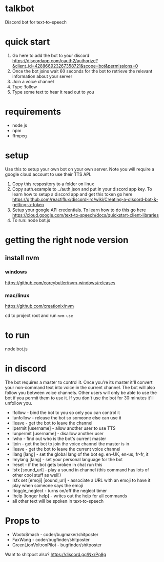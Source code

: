 # talkbot
Discord bot for text-to-speech

# quick start

1. Go here to add the bot to your discord https://discordapp.com/oauth2/authorize?&client_id=428866923267358721&scope=bot&permissions=0
2. Once the bot joins wait 60 seconds for the bot to retrieve the relevant information about your server
3. Join a voice channel
4. Type !follow
5. Type some text to hear it read out to you

# requirements
- node js
- npm
- ffmpeg

# setup
Use this to setup your own bot on your own server. Note you will require a google cloud account to use their TTS API.

1. Copy this respository to a folder on linux 
2. Copy auth.example to ../auth.json and put in your discord app key. To learn how to setup a discord app and get this token go here https://github.com/reactiflux/discord-irc/wiki/Creating-a-discord-bot-&-getting-a-token
3. Setup your google API credentials. To learn how to do this go here https://cloud.google.com/text-to-speech/docs/quickstart-client-libraries
4. To run: node bot.js 

# getting the right node version
## install nvm
### windows
https://github.com/coreybutler/nvm-windows/releases
### mac/linux
https://github.com/creationix/nvm

cd to project root and run `nvm use`

# to run
node bot.js

# in discord
The bot requires a master to control it. Once you're its master it'll convert your non-command text into voice in the current channel. The bot will also follow you between voice channels. Other users will only be able to use the bot if you permit them to use it. If you don't use the bot for 30 minutes it'll unfollow you.

* !follow - bind the bot to you so only you can control it
* !unfollow - release the bot so someone else can use it
* !leave - get the bot to leave the channel
* !permit [username] - allow another user to use TTS
* !unpermit [username] - disallow another user
* !who - find out who is the bot's current master
* !join - get the bot to join the voice channel the master is in
* !leave - get the bot to leave the current voice channel
* !lang [lang] - set the global lang of the bot eg. en-UK, en-us, fr-fr, it
* !mylang [lang] - set your personal language for the bot
* !reset - if the bot gets broken in chat run this
* !sfx [sound_url] - play a sound in channel (this command has lots of other cool stuff as well!)
* !sfx set [emoji] [sound_url] - associate a URL with an emoji to have it play when someone says the emoji 
* !toggle_neglect - turns on/off the neglect timer
* !help [longer help] - writes out the help for all commands
* all other text will be spoken in text-to-speech

# Props to
* WootoSmash - coder/bugmaker/shitposter
* FaxWang - coder/bugfinder/shitposter
* GreenLionVoltronPilot - bugfinder/shitposter

Want to shitpost also? https://discord.gg/NxrPp8g

